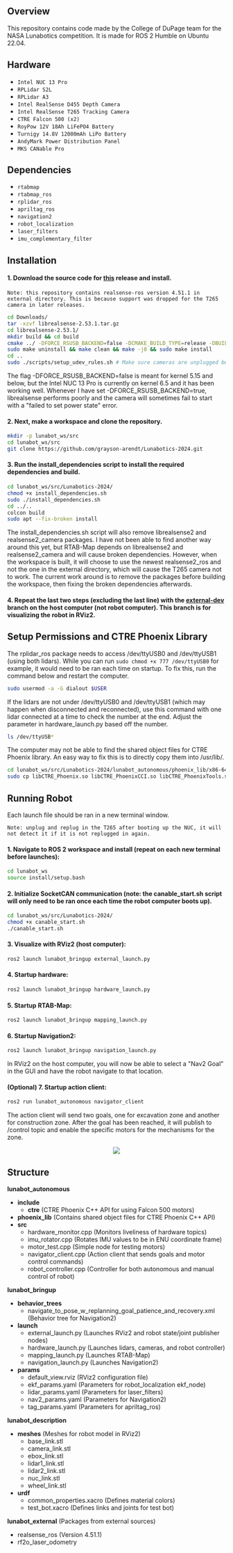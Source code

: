 ## Overview

This repository contains code made by the College of DuPage team for the NASA Lunabotics competition. It is made for ROS 2 Humble on Ubuntu 22.04.

## Hardware

- `Intel NUC 13 Pro`
- `RPLidar S2L`
- `RPLidar A3`
- `Intel RealSense D455 Depth Camera`
- `Intel RealSense T265 Tracking Camera`
- `CTRE Falcon 500 (x2)`
- `RoyPow 12V 18Ah LiFePO4 Battery`
- `Turnigy 14.8V 12000mAh LiPo Battery`
- `AndyMark Power Distribution Panel`
- `MKS CANable Pro`

## Dependencies

- `rtabmap`
- `rtabmap_ros`
- `rplidar_ros`
- `apriltag_ros`
- `navigation2`
- `robot_localization`
- `laser_filters`
- `imu_complementary_filter`

## Installation

#### 1. Download the source code for [this](https://github.com/IntelRealSense/librealsense/releases/tag/v2.53.1) release and install.
`Note: this repository contains realsense-ros version 4.51.1 in external directory. This is because support was dropped for the T265 camera in later releases.`

```bash
cd Downloads/
tar -xzvf librealsense-2.53.1.tar.gz
cd librealsense-2.53.1/
mkdir build && cd build
cmake ../ -DFORCE_RSUSB_BACKEND=false -DCMAKE_BUILD_TYPE=release -DBUILD_EXAMPLES=true -DBUILD_GRAPHICAL_EXAMPLES=true
sudo make uninstall && make clean && make -j8 && sudo make install
cd ..
sudo ./scripts/setup_udev_rules.sh # Make sure cameras are unplugged before running
```

The flag -DFORCE_RSUSB_BACKEND=false is meant for kernel 5.15 and below, but the Intel NUC 13 Pro is currently on kernel 6.5 and it has been working well. Whenever I have set -DFORCE_RSUSB_BACKEND=true, librealsense performs poorly and the camera will sometimes fail to start with a "failed to set power state" error.

#### 2. Next, make a workspace and clone the repository.

```bash
mkdir -p lunabot_ws/src
cd lunabot_ws/src
git clone https://github.com/grayson-arendt/Lunabotics-2024.git
```

#### 3. Run the install_dependencies script to install the required dependencies and build.

```bash
cd lunabot_ws/src/Lunabotics-2024/
chmod +x install_dependencies.sh
sudo ./install_dependencies.sh
cd ../..
colcon build
sudo apt --fix-broken install
```

The install_dependencies.sh script will also remove librealsense2 and realsense2_camera packages. I have not been able to find another way around this yet, but RTAB-Map depends on librealsense2 and realsense2_camera and will cause broken dependencies. However, when the workspace is built, it will choose to use the newest realsense2_ros and not the one in the external directory, which will cause the T265 camera not to work. The current work around is to remove the packages before building the workspace, then fixing the broken dependencies afterwards.

#### 4. Repeat the last two steps (excluding the last line) with the [external-dev](https://github.com/grayson-arendt/Lunabotics-2024/tree/external-dev?tab=readme-ov-file) branch on the host computer (not robot computer). This branch is for visualizing the robot in RViz2.

## Setup Permissions and CTRE Phoenix Library

The rplidar_ros package needs to access /dev/ttyUSB0 and /dev/ttyUSB1 (using both lidars). While you can run `sudo chmod +x 777 /dev/ttyUSB0` for example, it would need to be ran each time on startup. To fix this, run the command below and restart the computer.

```bash
sudo usermod -a -G dialout $USER
```

If the lidars are not under /dev/ttyUSB0 and /dev/ttyUSB1 (which may happen when disconnected and reconnected), use this command with one lidar connected at a time to check the number at the end. Adjust the parameter in hardware_launch.py based off the number. 

```bash
ls /dev/ttyUSB*
```

The computer may not be able to find the shared object files for CTRE Phoenix library. An easy way to fix this is to directly copy them into /usr/lib/.

```bash
cd lunabot_ws/src/Lunabotics-2024/lunabot_autonomous/phoenix_lib/x86-64/
sudo cp libCTRE_Phoenix.so libCTRE_PhoenixCCI.so libCTRE_PhoenixTools.so /usr/lib/
```

## Running Robot

Each launch file should be ran in a new terminal window. 

`Note: unplug and replug in the T265 after booting up the NUC, it will not detect it if it is not replugged in again.`

#### 1. Navigate to ROS 2 workspace and install (repeat on each new terminal before launches):
```bash
cd lunabot_ws
source install/setup.bash
```

#### 2. Initialize SocketCAN communication (note: the canable_start.sh script will only need to be ran once each time the robot computer boots up).
```bash
cd lunabot_ws/src/Lunabotics-2024/
chmod +x canable_start.sh 
./canable_start.sh
```

#### 3. Visualize with RViz2 (host computer):
```bash
ros2 launch lunabot_bringup external_launch.py
```

#### 4. Startup hardware:

```bash
ros2 launch lunabot_bringup hardware_launch.py
```

#### 5. Startup RTAB-Map:

```bash
ros2 launch lunabot_bringup mapping_launch.py
```

#### 6. Startup Navigation2:

```bash
ros2 launch lunabot_bringup navigation_launch.py
```

In RViz2 on the host computer, you will now be able to select a "Nav2 Goal" in the GUI and have the robot navigate to that location. 

#### (Optional) 7. Startup action client:

```bash
ros2 run lunabot_autonomous navigator_client
```

The action client will send two goals, one for excavation zone and another for construction zone. After the goal has been reached, it will publish to /control topic and enable the specific
motors for the mechanisms for the zone.

<p align="center">
  <img src="sample.png">
</p>

## Structure

**lunabot_autonomous**
  - **include**
    - **ctre** (CTRE Phoenix C++ API for using Falcon 500 motors)
  - **phoenix_lib** (Contains shared object files for CTRE Phoenix C++ API)
  - **src**
    - hardware_monitor.cpp (Monitors liveliness of hardware topics)
    - imu_rotator.cpp (Rotates IMU values to be in ENU coordinate frame)
    - motor_test.cpp (Simple node for testing motors)
    - navigator_client.cpp (Action client that sends goals and motor control commands)
    - robot_controller.cpp (Controller for both autonomous and manual control of robot)

**lunabot_bringup** 
  - **behavior_trees**
    - navigate_to_pose_w_replanning_goal_patience_and_recovery.xml (Behavior tree for Navigation2)
  - **launch**
    - external_launch.py (Launches RViz2 and robot state/joint publisher nodes)
    - hardware_launch.py (Launches lidars, cameras, and robot controller)
    - mapping_launch.py (Launches RTAB-Map)
    - navigation_launch.py (Launches Navigation2)
  - **params**
    - default_view.rviz (RViz2 configuration file)
    - ekf_params.yaml (Parameters for robot_localization ekf_node)
    - lidar_params.yaml (Parameters for laser_filters)
    - nav2_params.yaml (Parameters for Navigation2)
    - tag_params.yaml (Parameters for apriltag_ros)

**lunabot_description** 
  - **meshes** (Meshes for robot model in RViz2)
    - base_link.stl
    - camera_link.stl
    - ebox_link.stl
    - lidar1_link.stl
    - lidar2_link.stl
    - nuc_link.stl
    - wheel_link.stl
  - **urdf**
    - common_properties.xacro (Defines material colors)
    - test_bot.xacro (Defines links and joints for test bot)

**lunabot_external** (Packages from external sources)
  - realsense_ros (Version 4.51.1)
  - rf2o_laser_odometry
